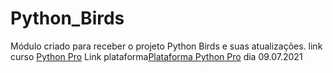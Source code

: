 # Python_Birds
Módulo criado para receber o projeto Python Birds e suas atualizações. 
link curso [Python Pro](https://pythonpro.com.br/)
Link plataforma[Plataforma Python Pro](plataforma.dev.pro.br)
dia 09.07.2021
